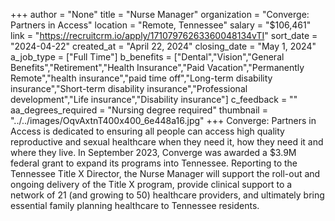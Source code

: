 +++
author = "None"
title = "Nurse Manager"
organization = "Converge: Partners in Access"
location = "Remote, Tennessee"
salary = "$106,461"
link = "https://recruitcrm.io/apply/17107976263360048134vTI"
sort_date = "2024-04-22"
created_at = "April 22, 2024"
closing_date = "May 1, 2024"
a_job_type = ["Full Time"]
b_benefits = ["Dental","Vision","General Benefits","Retirement","Health Insurance","Paid Vacation","Permanently Remote","health insurance","paid time off","Long-term disability insurance","Short-term disability insurance","Professional development","Life insurance","Disability insurance"]
c_feedback = ""
aa_degrees_required = "Nursing degree required"
thumbnail = "../../images/OqvAxtnT400x400_6e448a16.jpg"
+++
Converge: Partners in Access is dedicated to ensuring all people can access high quality reproductive and sexual healthcare when they need it, how they need it and where they live. In September 2023, Converge was awarded a $3.9M federal grant to expand its programs into Tennessee. Reporting to the Tennessee Title X Director, the Nurse Manager will support the roll-out and ongoing delivery of the Title X program, provide clinical support to a network of 21 (and growing to 50) healthcare providers, and ultimately bring essential family planning healthcare to Tennessee residents.  